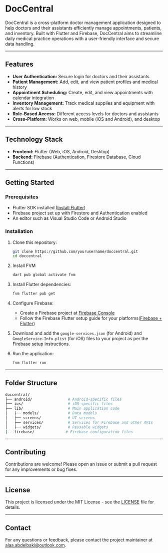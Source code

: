 # DocCentral

DocCentral is a cross-platform doctor management application designed to help doctors and their assistants efficiently manage appointments, patients, and inventory. Built with Flutter and Firebase, DocCentral aims to streamline daily medical practice operations with a user-friendly interface and secure data handling.

---

## Features

- **User Authentication:** Secure login for doctors and their assistants
- **Patient Management:** Add, edit, and view patient profiles and medical history
- **Appointment Scheduling:** Create, edit, and view appointments with calendar integration
- **Inventory Management:** Track medical supplies and equipment with alerts for low stock
- **Role-Based Access:** Different access levels for doctors and assistants
- **Cross-Platform:** Works on web, mobile (iOS and Android), and desktop

---

## Technology Stack

- **Frontend:** Flutter (Web, iOS, Android, Desktop)
- **Backend:** Firebase (Authentication, Firestore Database, Cloud Functions)

---

## Getting Started

### Prerequisites

- Flutter SDK installed ([Install Flutter](https://flutter.dev/docs/get-started/install))
- Firebase project set up with Firestore and Authentication enabled
- An editor such as Visual Studio Code or Android Studio

### Installation

1. Clone this repository:
   ```bash
   git clone https://github.com/yourusername/doccentral.git
   cd doccentral
   ```
2. Install FVM
   ```bash
   dart pub global activate fvm
   ```
3. Install Flutter dependencies:
   ```bash
   fvm flutter pub get
   ```
4. Configure Firebase:
   - Create a Firebase project at [Firebase Console](https://console.firebase.google.com/)
   - Follow the Firebase Flutter setup guide for your platforms([Firebase + Flutter](https://firebase.flutter.dev/docs/overview/))
5. Download and add the `google-services.json` (for Android) and `GoogleService-Info.plist` (for iOS) files to your project as per the Firebase setup instructions.

6. Run the application:
   ```bash
   fvm flutter run
   ```

---

## Folder Structure

```bash
doccentral/
├── android/                # Android-specific files
├── ios/                    # iOS-specific files
├── lib/                    # Main application code
│   ├── models/             # Data models
│   ├── screens/            # UI screens
│   ├── services/           # Services for Firebase and other APIs
│   ├── widgets/            # Reusable widgets
|-- firebase/              # Firebase configuration files
```

---

## Contributing

Contributions are welcome! Please open an issue or submit a pull request for any improvements or bug fixes.

---

## License

This project is licensed under the MIT License - see the [LICENSE](LICENSE) file for details.

---

## Contact

For any questions or feedback, please contact the project maintainer at [alaa.abdelbaki@outlook.com](mailto:alaa.abdelbaki@outlook.com).
